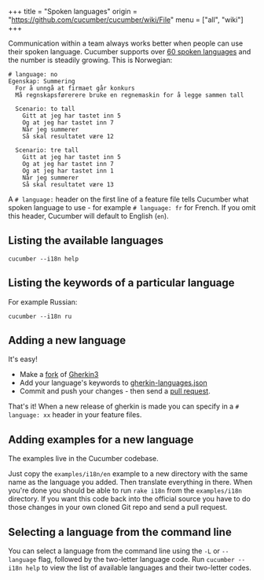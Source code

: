 +++
title = "Spoken languages"
origin = "https://github.com/cucumber/cucumber/wiki/File"
menu = ["all", "wiki"]
+++

Communication within a team always works better when people can use their spoken language. Cucumber supports over [60 spoken languages](https://github.com/cucumber/cucumber/blob/master/gherkin/gherkin-languages.json) and the number is steadily growing. This is Norwegian:

```gherkin
# language: no
Egenskap: Summering
  For å unngå at firmaet går konkurs
  Må regnskapsførerere bruke en regnemaskin for å legge sammen tall

  Scenario: to tall
    Gitt at jeg har tastet inn 5
    Og at jeg har tastet inn 7
    Når jeg summerer
    Så skal resultatet være 12

  Scenario: tre tall
    Gitt at jeg har tastet inn 5
    Og at jeg har tastet inn 7
    Og at jeg har tastet inn 1
    Når jeg summerer
    Så skal resultatet være 13
```

A `# language:` header on the first line of a feature file tells Cucumber what spoken language to use - for example `# language: fr` for French. If you omit this header, Cucumber will default to English (`en`).

## Listing the available languages

    cucumber --i18n help

## Listing the keywords of a particular language

For example Russian:

    cucumber --i18n ru

## Adding a new language

It's easy! 

* Make a [fork](https://help.github.com/articles/fork-a-repo/) of [Gherkin3](http://github.com/cucumber/gherkin3)
* Add your language's keywords to [gherkin-languages.json](https://github.com/cucumber/cucumber/blob/master/gherkin/gherkin-languages.json)
* Commit and push your changes - then send a [pull request](https://help.github.com/articles/using-pull-requests/).

That's it! When a new release of gherkin is made you can specify in a <code># language: xx</code> header in your feature files.

## Adding examples for a new language

The examples live in the Cucumber codebase.

Just copy the `examples/i18n/en` example to a new directory with the same name as the language you added. Then translate everything in there. When you're done you should be able to run `rake i18n` from the `examples/i18n` directory. If you want this code back into the official source you have to do those changes in your own cloned Git repo and send a pull request.

## Selecting a language from the command line

You can select a language from the command line using the `-L` or `--language` flag, followed by the two-letter language code. Run `cucumber --i18n help` to view the list of available languages and their two-letter codes.

